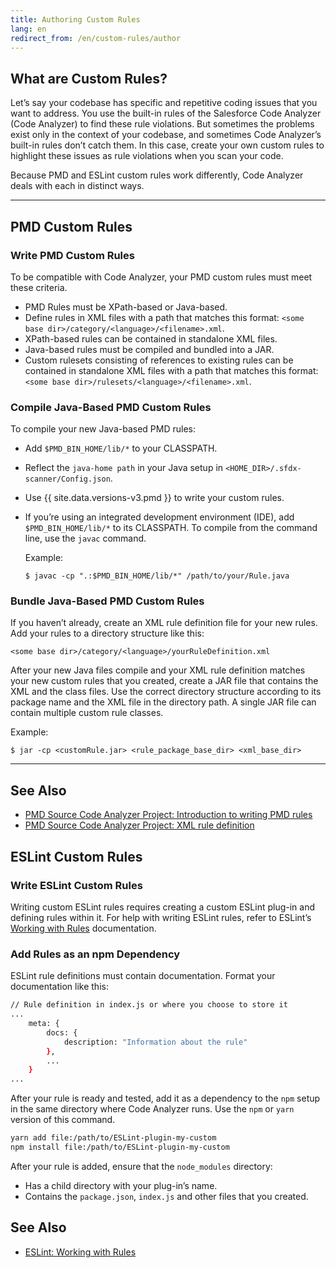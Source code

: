```yaml
---
title: Authoring Custom Rules
lang: en
redirect_from: /en/custom-rules/author
---
```


## What are Custom Rules?

Let’s say your codebase has specific and repetitive coding issues that you want to address. You use the built-in rules of the Salesforce Code Analyzer (Code Analyzer) to find these rule violations. But sometimes the problems exist only in the context of your codebase, and sometimes Code Analyzer’s built-in rules don’t catch them. In this case, create your own custom rules to highlight these issues as rule violations when you scan your code.

Because PMD and ESLint custom rules work differently, Code Analyzer deals with each in distinct ways. 

---

## PMD Custom Rules

### Write PMD Custom Rules

To be compatible with Code Analyzer, your PMD custom rules must meet these criteria.

* PMD Rules must be XPath-based or Java-based. 
* Define rules in XML files with a path that matches this format: ```<some base dir>/category/<language>/<filename>.xml```.
* XPath-based rules can be contained in standalone XML files.
* Java-based rules must be compiled and bundled into a JAR.
* Custom rulesets consisting of references to existing rules can be contained in standalone XML files with a path that matches this format: ```<some base dir>/rulesets/<language>/<filename>.xml```.

### Compile Java-Based PMD Custom Rules
To compile your new Java-based PMD rules:

* Add ```$PMD_BIN_HOME/lib/*``` to your CLASSPATH. 
* Reflect the ```java-home path``` in your Java setup in ```<HOME_DIR>/.sfdx-scanner/Config.json```.
* Use {{ site.data.versions-v3.pmd }} to write your custom rules.
* If you’re using an integrated development environment (IDE), add ```$PMD_BIN_HOME/lib/*``` to its CLASSPATH. To compile from the command line, use the ```javac``` command. 

	Example:
	
	```
	$ javac -cp ".:$PMD_BIN_HOME/lib/*" /path/to/your/Rule.java
	```

### Bundle Java-Based PMD Custom Rules
If you haven’t already, create an XML rule definition file for your new rules. Add your rules to a directory structure like this: 

```
<some base dir>/category/<language>/yourRuleDefinition.xml
```

After your new Java files compile and your XML rule definition matches your new custom rules that you created, create a JAR file that contains the XML and the class files. Use the correct directory structure according to its package name and the XML file in the directory path. A single JAR file can contain multiple custom rule classes.

Example:

```
$ jar -cp <customRule.jar> <rule_package_base_dir> <xml_base_dir>
```
---

## See Also

- [PMD Source Code Analyzer Project: Introduction to writing PMD rules](https://pmd.github.io/latest/pmd_userdocs_extending_writing_rules_intro.html)
- [PMD Source Code Analyzer Project: XML rule definition](https://pmd.github.io/latest/pmd_userdocs_extending_writing_rules_intro.html#xml-rule-definition)


## ESLint Custom Rules

### Write ESLint Custom Rules

Writing custom ESLint rules requires creating a custom ESLint plug-in and defining rules within it. For help with writing ESLint rules, refer to ESLint’s [Working with Rules](https://eslint.org/docs/developer-guide/working-with-rules) documentation.

### Add Rules as an npm Dependency

ESLint rule definitions must contain documentation. Format your documentation like this:

```bash
// Rule definition in index.js or where you choose to store it
...
    meta: {
        docs: {
            description: "Information about the rule"
        },
		...
	}
...
```

After your rule is ready and tested, add it as a dependency to the ```npm``` setup in the same directory where Code Analyzer runs. Use the ```npm``` or ```yarn``` version of this command.

```bash
yarn add file:/path/to/ESLint-plugin-my-custom
npm install file:/path/to/ESLint-plugin-my-custom
```

After your rule is added, ensure that the ```node_modules``` directory:
* Has a child directory with your plug-in’s name. 
* Contains the ```package.json```, ```index.js``` and other files that you created.

## See Also
- [ESLint: Working with Rules](https://eslint.org/docs/latest/developer-guide/working-with-rules)
